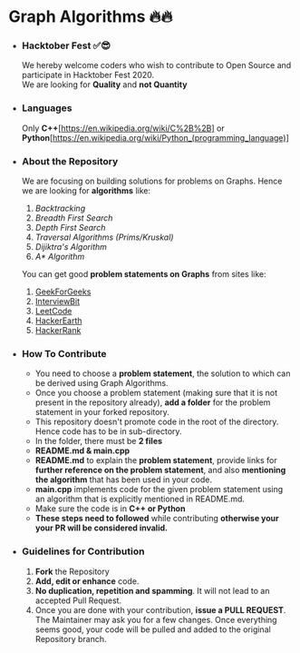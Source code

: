 # Graph Algorithms 🔥🔥

- ### Hacktober Fest ✅😎
    We hereby welcome coders who wish to contribute to Open Source and participate in  Hacktober Fest 2020.  
    We are looking for <b>Quality</b> and <b>not Quantity</b> 

- ### Languages
    Only **C++**[https://en.wikipedia.org/wiki/C%2B%2B] or **Python**[https://en.wikipedia.org/wiki/Python_(programming_language)]
    
- ### About the Repository  
    We are focusing on building solutions for problems on Graphs. Hence we are looking for **algorithms** like: 
    
     1. _Backtracking_  
     2. _Breadth First Search_  
     3. _Depth First Search_  
     4. _Traversal Algorithms (Prims/Kruskal)_  
     5. _Dijiktra's Algorithm_  
     6. _A* Algorithm_
     
    You can get good **problem statements on Graphs** from sites like:  
    
     1. <a href = "https://www.geeksforgeeks.org/">GeekForGeeks</a>  
     2. <a href = "https://www.interviewbit.com/">InterviewBit</a>  
     3. <a href = "https://leetcode.com/">LeetCode</a>  
     4. <a href = "https://www.hackerearth.com/challenges/">HackerEarth</a>  
     5. <a href = "https://www.hackerrank.com/">HackerRank</a>  

- ### How To Contribute  
    - You need to choose a **problem statement**, the solution to which can be derived using Graph Algorithms.
    - Once you choose a problem statement (making sure that it is not present in the repository already), **add a folder** for the problem statement in your forked repository.
    - This repository doesn't promote code in the root of the directory. Hence code has to be in sub-directory.
    - In the folder, there must be **2 files**
    - **README.md & main.cpp**
    - **README.md** to explain the **problem statement**, provide links for **further reference on the problem statement**, and also **mentioning the algorithm** that has been used in your code.
    - **main.cpp** implements code for the given problem statement using an algorithm that is explicitly mentioned in README.md.
    - Make sure the code is in **C++ or Python**
    - **These steps need to followed** while contributing **otherwise your your PR will be considered invalid.**

- ### Guidelines for Contribution
    1. **Fork** the Repository
    2. **Add, edit or enhance** code.
    3. **No duplication, repetition and spamming**. It will not lead to an accepted Pull Request.
    6. Once you are done with your contribution, **issue a PULL REQUEST**. The Maintainer may ask you for a few changes. Once everything seems good, your code will be pulled and added to the original Repository branch.
